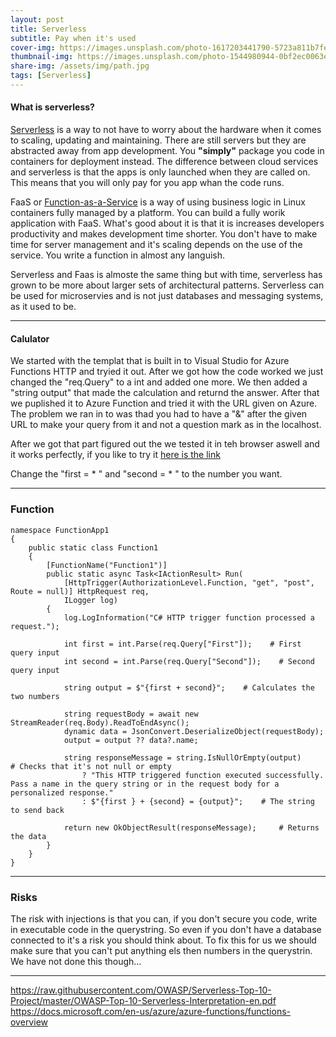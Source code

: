 ```yaml
---
layout: post
title: Serverless
subtitle: Pay when it's used
cover-img: https://images.unsplash.com/photo-1617203441790-5723a811b7fe?ixid=MnwxMjA3fDB8MHxwaG90by1wYWdlfHx8fGVufDB8fHx8&ixlib=rb-1.2.1&auto=format&fit=crop&w=1100&q=80
thumbnail-img: https://images.unsplash.com/photo-1544980944-0bf2ec0063ef?ixid=MnwxMjA3fDB8MHxwaG90by1wYWdlfHx8fGVufDB8fHx8&ixlib=rb-1.2.1&auto=format&fit=crop&w=1100&q=80
share-img: /assets/img/path.jpg
tags: [Serverless]
---
```


#### What is serverless?
[Serverless](https://www.redhat.com/en/topics/cloud-native-apps/what-is-serverless) is a way to not have to worry about the hardware when it comes to scaling, updating and maintaining. There are still servers but they are abstracted away from app development. You **"simply"** package you code in containers for deployment instead. The difference between cloud services and serverless is that the apps is only launched when they are called on. This means that you will only pay for you app whan the code runs.

FaaS or  [Function-as-a-Service](https://www.redhat.com/en/topics/cloud-native-apps/what-is-faas) is a way of using business logic in Linux containers fully managed by a platform.  You can build a fully worik application with FaaS. What's good about it is that it is increases developers productivity and makes development time shorter. You don't have to make time for server management and it's scaling depends on the use of the service. You write a function in almost any languish.

Serverless and Faas is almoste the same thing but with time, serverless has grown to be more about larger sets of architectural patterns. Serverless can be used for microservies and is not just databases and messaging systems, as it used to be. 

_______________________

#### Calulator
We started with the templat that is built in to Visual Studio for Azure Functions HTTP and tryied it out. After we got how the code worked we just changed the "req.Query" to a int and added one more. We then added a "string output" that made the calculation and returnd the answer.
After that we puplished it to Azure Function and tried it with the URL given on Azure. The problem we ran in to was thad you had to have a "&" after the given URL to make your query from it and not a question mark as in the localhost.

After we got that part figured out the we tested it in teh browser aswell and it works perfectly, if you like to try it [here is the link](https://azuretesthttp.azurewebsites.net/api/Function1?code=kt/rMICG3aKh9q9b/HM9/jzLFRnwMjtZGrbxvQVQi9YvpQTUCKPizw==&first=1&second=3)

Change the "first = * " and "second = * " to the number you want.

_______________________
### Function

```
namespace FunctionApp1
{
    public static class Function1
    {
        [FunctionName("Function1")]
        public static async Task<IActionResult> Run(
            [HttpTrigger(AuthorizationLevel.Function, "get", "post", Route = null)] HttpRequest req,
            ILogger log)
        {
            log.LogInformation("C# HTTP trigger function processed a request.");

            int first = int.Parse(req.Query["First"]);    # First query input
            int second = int.Parse(req.Query["Second"]);    # Second query input

            string output = $"{first + second}";    # Calculates the two numbers

            string requestBody = await new StreamReader(req.Body).ReadToEndAsync();
            dynamic data = JsonConvert.DeserializeObject(requestBody);
            output = output ?? data?.name;

            string responseMessage = string.IsNullOrEmpty(output)     # Checks that it's not null or empty
                ? "This HTTP triggered function executed successfully. Pass a name in the query string or in the request body for a personalized response."
                : $"{first } + {second} = {output}";    # The string to send back

            return new OkObjectResult(responseMessage);     # Returns the data
        }
    }
}

```
_______________________
### Risks    
The risk with injections is that you can, if you don't secure you code, write in executable code in the querystring. So even if you don't have a database connected to it's a risk you should think about.
To fix this for us we should make sure that you can't put anything els then numbers in the querystrin. We have not done this though...

_______________________


<https://raw.githubusercontent.com/OWASP/Serverless-Top-10-Project/master/OWASP-Top-10-Serverless-Interpretation-en.pdf>    
<https://docs.microsoft.com/en-us/azure/azure-functions/functions-overview>  